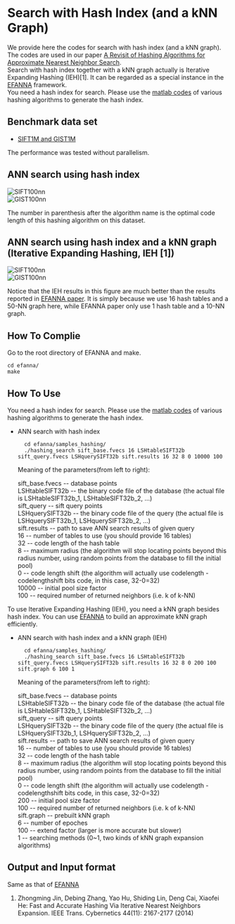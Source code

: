 Search with Hash Index (and a kNN Graph)
============
We provide here the codes for search with hash index (and a kNN graph). The codes are used in our paper [A Revisit of Hashing Algorithms for Approximate Nearest Neighbor Search](http://arxiv.org/abs/1612.07545).    
Search with hash index together with a kNN graph actually is Iterative Expanding Hashing (IEH)[1]. It can be regarded as a special instance in the [EFANNA](https://github.com/fc731097343/efanna) framework.   
You need a hash index for search. Please use the [matlab codes](https://github.com/dengcai78/MatlabFunc/tree/master/ANNS/Hashing) of various hashing algorithms to generate the hash index.

Benchmark data set
-------
* [SIFT1M and GIST1M](http://corpus-texmex.irisa.fr/)

The performance was tested without parallelism.   

ANN search using hash index
------

![SIFT100nn](http://www.cad.zju.edu.cn/home/dengcai/Data/Hashing/sift.best.time.100nn.png)     
![GIST100nn](http://www.cad.zju.edu.cn/home/dengcai/Data/Hashing/gist.best.time.100nn.png)    

The number in parenthesis after the algorithm name is the optimal code length of this hashing algorithm on this dataset.

ANN search using hash index and a kNN graph (Iterative Expanding Hashing, IEH [1])
------

![SIFT100nn](http://www.cad.zju.edu.cn/home/dengcai/Data/Hashing/sift.IEH.time.100nn.png)     
![GIST100nn](http://www.cad.zju.edu.cn/home/dengcai/Data/Hashing/gist.IEH.time.100nn.png)    

Notice that the IEH results in this figure are much better than the results reported in [EFANNA paper](https://github.com/fc731097343/efanna). It is simply because we use 16 hash tables and a 50-NN graph here, while EFANNA paper only use 1 hash table and a 10-NN graph.

How To Complie    
-------
Go to the root directory of EFANNA and make.    

	cd efanna/
	make

How To Use    
------
You need a hash index for search. Please use the [matlab codes](https://github.com/dengcai78/MatlabFunc/tree/master/ANNS/Hashing) of various hashing algorithms to generate the hash index.

* ANN search with hash index

		cd efanna/samples_hashing/
		./hashing_search sift_base.fvecs 16 LSHtableSIFT32b sift_query.fvecs LSHquerySIFT32b sift.results 16 32 8 0 10000 100

  Meaning of the parameters(from left to right):   

	sift_base.fvecs -- database points  
	LSHtableSIFT32b -- the binary code file of the database (the actual file is LSHtableSIFT32b_1, LSHtableSIFT32b_2, ...)  
	sift_query -- sift query points  
	LSHquerySIFT32b -- the binary code file of the query (the actual file is LSHquerySIFT32b_1, LSHquerySIFT32b_2, ...)  
	sift.results -- path to save ANN search results of given query   
	16 -- number of tables to use (you should provide 16 tables)   
	32 -- code length of the hash table   
	8  -- maximum radius (the algorithm will stop locating points beyond this radius number, using random points from the database to fill the initial pool)   
	0  -- code length shift (the algorithm will actually use codelength - codelengthshift bits code, in this case, 32-0=32)   
	10000 -- initial pool size factor    
	100 -- required number of returned neighbors (i.e. k of k-NN)   

To use Iterative Expanding Hashing (IEH), you need a kNN graph besides hash index. You can use [EFANNA](https://github.com/fc731097343/efanna) to build an approximate kNN graph efficiently.

* ANN search with hash index and a kNN graph (IEH)

		cd efanna/samples_hashing/
		./hashing_search sift_base.fvecs 16 LSHtableSIFT32b sift_query.fvecs LSHquerySIFT32b sift.results 16 32 8 0 200 100 sift.graph 6 100 1

  Meaning of the parameters(from left to right):   

	sift_base.fvecs -- database points  
	LSHtableSIFT32b -- the binary code file of the database (the actual file is LSHtableSIFT32b_1, LSHtableSIFT32b_2, ...)  
	sift_query -- sift query points  
	LSHquerySIFT32b -- the binary code file of the query (the actual file is LSHquerySIFT32b_1, LSHquerySIFT32b_2, ...)  
	sift.results -- path to save ANN search results of given query   
	16 -- number of tables to use (you should provide 16 tables)   
	32 -- code length of the hash table   
	8  -- maximum radius (the algorithm will stop locating points beyond this radius number, using random points from the database to fill the initial pool)   
	0  -- code length shift (the algorithm will actually use codelength - codelengthshift bits code, in this case, 32-0=32)   
  200 -- initial pool size factor    
	100 -- required number of returned neighbors (i.e. k of k-NN)   
	sift.graph -- prebuilt kNN graph   
	6 -- number of epoches   
	100 -- extend factor (larger is more accurate but slower)   
	1 -- searching methods (0~1, two kinds of kNN graph expansion algorithms)   


Output and Input format
------
Same as that of [EFANNA](https://github.com/fc731097343/efanna)



1. Zhongming Jin, Debing Zhang, Yao Hu, Shiding Lin, Deng Cai, Xiaofei He: Fast and Accurate Hashing Via Iterative Nearest Neighbors Expansion. IEEE Trans. Cybernetics 44(11): 2167-2177 (2014)
